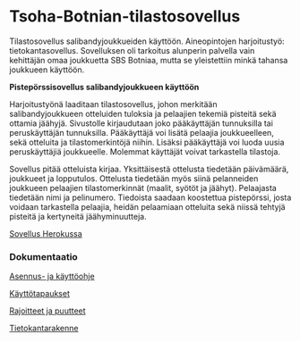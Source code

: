 # Tsoha-Botnian-tilastosovellus
Tilastosovellus salibandyjoukkueiden käyttöön. Aineopintojen harjoitustyö: tietokantasovellus. Sovelluksen oli tarkoitus alunperin palvella vain kehittäjän omaa joukkuetta SBS Botniaa, mutta se yleistettiin minkä tahansa joukkueen käyttöön.

**Pistepörssisovellus salibandyjoukkueen käyttöön**

Harjoitustyönä laaditaan tilastosovellus, johon merkitään salibandyjoukkueen otteluiden tuloksia ja pelaajien tekemiä pisteitä sekä ottamia jäähyjä. Sivustolle kirjaudutaan joko pääkäyttäjän tunnuksilla tai peruskäyttäjän tunnuksilla. Pääkäyttäjä voi lisätä pelaajia joukkueelleen, sekä otteluita ja tilastomerkintöjä niihin. Lisäksi pääkäyttäjä voi luoda uusia peruskäyttäjiä joukkueelle. Molemmat käyttäjät voivat tarkastella tilastoja.

Sovellus pitää otteluista kirjaa. Yksittäisestä ottelusta tiedetään päivämäärä, joukkueet ja lopputulos. Ottelusta tiedetään myös siinä pelanneiden joukkueen pelaajien tilastomerkinnät (maalit, syötöt ja jäähyt). Pelaajasta tiedetään nimi ja pelinumero. Tiedoista saadaan koostettua pistepörssi, josta voidaan tarkastella pelaajia, heidän pelaamiaan otteluita sekä niissä tehtyjä pisteitä ja kertyneitä jäähyminuutteja.

[Sovellus Herokussa](https://tsoha-botnian-tilastosovellus.herokuapp.com/)

### Dokumentaatio

[Asennus- ja käyttöohje](https://github.com/Deemusc/Tsoha-Botnian-tilastosovellus/blob/master/documentation/asennus-_ja_kaytto-ohje.md)

[Käyttötapaukset](https://github.com/Deemusc/Tsoha-Botnian-tilastosovellus/blob/master/documentation/kayttotapaukset.md)

[Rajoitteet ja puutteet](https://github.com/Deemusc/Tsoha-Botnian-tilastosovellus/blob/master/documentation/rajoitteet_ja_puutteet.md)

[Tietokantarakenne](https://github.com/Deemusc/Tsoha-Botnian-tilastosovellus/blob/master/documentation/tietokantarakenne.md)

